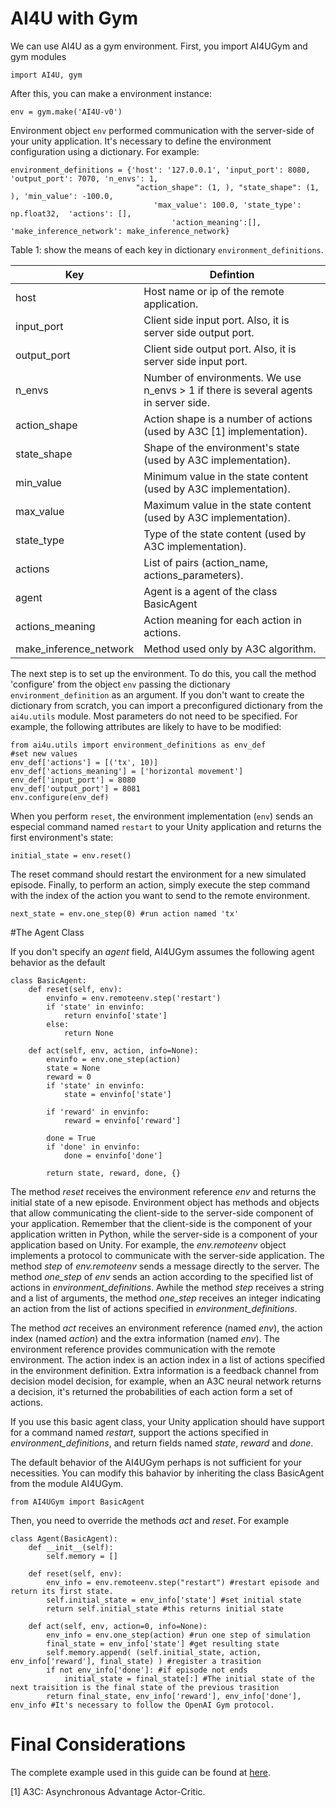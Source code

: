 # AI4U with Gym

We can use AI4U as a gym environment. First, you import AI4UGym and gym modules

    import AI4U, gym

After this, you can make a environment instance:

    env = gym.make('AI4U-v0')
 
Environment object `env`  performed communication with the server-side of your unity application. It's necessary to define the environment configuration using a dictionary. For example:

	environment_definitions = {'host': '127.0.0.1', 'input_port': 8080, 'output_port': 7070, 'n_envs': 1,
                                "action_shape": (1, ), "state_shape": (1, ), 'min_value': -100.0, 
                                    'max_value': 100.0, 'state_type': np.float32,  'actions': [], 
                                        'action_meaning':[], 'make_inference_network': make_inference_network}

Table 1: show the means of each key in dictionary `environment_definitions`.

| Key             |                                    Defintion                                          |
|-----------------|---------------------------------------------------------------------------------------|
| host            |  Host name or ip of the remote application.                                           |
| input_port      |  Client side input port. Also, it is server side output port.                         |
| output_port     |  Client side output port. Also, it is server side input port.                         |
| n_envs          |  Number of environments. We use n_envs > 1 if there is several agents in server side. |
| action_shape    |  Action shape is a number of actions (used by A3C [1] implementation).                |                             |				  |																						  |
| state_shape     |  Shape of the environment's state (used by A3C implementation).                       |
| min_value       |  Minimum value in the state content (used by A3C implementation).                     |
| max_value       |  Maximum value in the state content (used by A3C implementation).                     |
| state_type      |  Type of the state content (used by A3C implementation).                              |
| actions         |  List of pairs (action_name, actions_parameters).                                     |
| agent           |  Agent is a agent of the class BasicAgent											  |
| actions_meaning |  Action meaning for each action in actions.                                           |
| make_inference_network | Method used only by A3C algorithm.                                             |


The next step is to set up the environment. To do this, you call the method 'configure' from the object `env` passing the dictionary `environment_definition` as an argument. If you don't want to create the dictionary from scratch, you can import a preconfigured dictionary from the `ai4u.utils` module. Most parameters do not need to be specified. For example, the following attributes are likely to have to be modified:

	from ai4u.utils import environment_definitions as env_def
	#set new values
	env_def['actions'] = [('tx', 10)]
	env_def['actions_meaning'] = ['horizontal movement']
	env_def['input_port'] = 8080
	env_def['output_port'] = 8081
	env.configure(env_def)

When you perform `reset`, the environment implementation (`env`) sends an especial command named `restart` to your Unity application and returns the first environment's state:

    initial_state = env.reset()

The reset command should restart the environment for a new simulated episode. Finally, to perform an action, simply execute the step command with the index of the action you want to send to the remote environment.

	next_state = env.one_step(0) #run action named 'tx'


#The Agent Class

If you don't specify an *agent* field, AI4UGym assumes the following agent behavior as the default

	class BasicAgent:
	    def reset(self, env):
	        envinfo = env.remoteenv.step('restart')
	        if 'state' in envinfo:
	            return envinfo['state']
	        else:
	            return None

	    def act(self, env, action, info=None):
	        envinfo = env.one_step(action)
	        state = None
	        reward = 0
	        if 'state' in envinfo:
	            state = envinfo['state']

	        if 'reward' in envinfo:
	            reward = envinfo['reward']

	        done = True
	        if 'done' in envinfo:
	            done = envinfo['done']

	        return state, reward, done, {}

The method *reset* receives the environment reference *env* and returns the initial state of a new episode. Environment object has methods and objects that allow communicating the client-side to the server-side component of your application. Remember that the client-side is the component of your application written in Python, while the server-side is a component of your application based on Unity. For example, the *env.remoteenv* object implements a protocol to communicate with the server-side application. The method *step* of *env.remoteenv* sends a message directly to the server. The method *one_step* of *env* sends an action according to the specified list of actions in *environment_definitions*.  Awhile the method *step* receives a string and a list of arguments, the method  *one_step* receives an integer indicating an action from the list of actions specified in *environment_definitions*.

The method *act* receives an environment reference (named *env*), the action index (named *action*) and the extra information (named *env*). The environment reference provides communication with the remote environment. The action index is an action index in a list of actions specified in the environment definition. Extra information is a feedback channel from decision model decision, for example, when an A3C neural network returns a decision, it's returned the probabilities of each action form a set of actions.

If you use this basic agent class, your Unity application should have support for a command named *restart*, support the actions specified in *environment_definitions*, and return fields named *state*, *reward* and *done*.

The default behavior of the AI4UGym perhaps is not sufficient for your necessities. You can modify this bahavior by inheriting the class BasicAgent from the module AI4UGym. 

	from AI4UGym import BasicAgent

Then, you need to override the methods *act* and *reset*. For example

	class Agent(BasicAgent):
		def __init__(self):
			self.memory = []
		
		def reset(self, env):
			env_info = env.remoteenv.step("restart") #restart episode and return its first state. 
			self.initial_state = env_info['state'] #set initial state
			return self.initial_state #this returns initial state
		
		def act(self, env, action=0, info=None):
			env_info = env.one_step(action) #run one step of simulation
			final_state = env_info['state'] #get resulting state
			self.memory.append( (self.initial_state, action, env_info['reward'], final_state) ) #register a trasition
			if not env_info['done']: #if episode not ends
				initial_state = final_state[:] #The initial state of the next traisition is the final state of the previous trasition
		  	return final_state, env_info['reward'], env_info['done'], env_info #It's necessary to follow the OpenAI Gym protocol.





# Final Considerations

The complete example used in this guide can be found at [here](https://github.com/gilcoder/AI4UExamples/tree/master/CubeAgent/CubeExampleClient).

[1] A3C: Asynchronous Advantage Actor-Critic.


